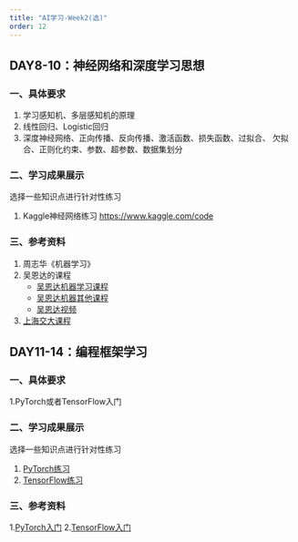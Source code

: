 ```yaml
---
title: "AI学习-Week2(选)"
order: 12
---
```



## DAY8-10：神经网络和深度学习思想

### 一、具体要求

1. 学习感知机、多层感知机的原理
2. 线性回归、Logistic回归
3. 深度神经网络、正向传播、反向传播、激活函数、损失函数、过拟合、
欠拟合、正则化约束、参数、超参数、数据集划分

### 二、学习成果展示

选择一些知识点进行针对性练习
1. Kaggle神经网络练习 https://www.kaggle.com/code

### 三、参考资料

1. 周志华《机器学习》
2. 吴恩达的课程
    - [吴恩达机器学习课程](https://study.163.com/course/introduction/1210076550.htm)
    - [吴恩达机器其他课程](https://wangkewujie.com/%E5%90%B4%E6%81%A9%E8%BE%BEai%E5%AD%A6%E4%B9%A0%E8%AF%BE%E7%A8%8B%E5%A4%A7%E5%85%A8/)
    - [吴恩达视频](https://www.bilibili.com/video/BV19B4y1W76i/)
3. [上海交大课程](https://space.bilibili.com/95975441/channel/seriesdetail?sid=1586092)


## DAY11-14：编程框架学习

### 一、具体要求
1.PyTorch或者TensorFlow入门

### 二、学习成果展示
选择一些知识点进行针对性练习
1. [PyTorch练习](https://github.com/pytorch/tutorials)
2. [TensorFlow练习](https://github.com/tensorflow/models)


### 三、参考资料
1.[PyTorch入门](https://www.bilibili.com/video/BV1hE411t7RN/?from=search&seid=1911856662818066104&spm_id_from=333.337.0.0)
2.[TensorFlow入门](https://tensorflow.google.cn/tutorials?hl=zh-cn)
